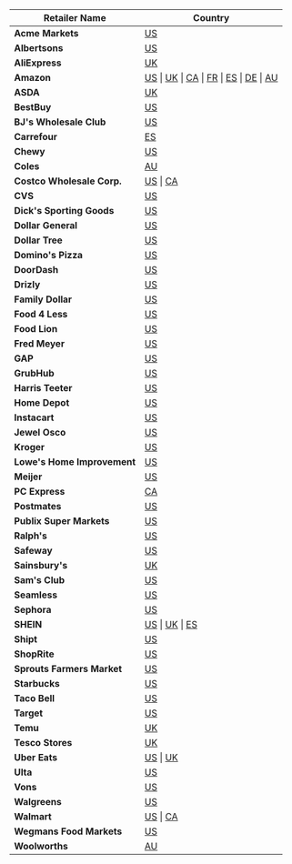 
| Retailer Name              | Country
|----------------------------|------------------------------------------------------------------------------------------------------------------------------------------------------------------------------------------------------------------------------------------------------------------------------------------------------------------------------------------------------------------------------------------------------------------------------------------------------------------------------------------------------------------------------------------------------------------------------------------------------------------------------------------------------------------------------------------------------------------------------------------------------------------------------------------------------------------------------------------------------------------------------------------------------------------------------------------------------------------------------------------------------------------------------------------------------------------------------------------------------------------------------------------------------------------------------------------------------------------------------------------------------------------------------------------------------------------------------------------------------------------------------------------------------------|
| **Acme Markets**           | [US](https://htmlpreview.github.io/?https://github.com/BlinkReceipt/blinkreceipt-android/blob/master/docs/blinkreceipt-account-linking/com/microblink/linking/RetailerIds.html#ACME_MARKETS)
| **Albertsons**             | [US](https://htmlpreview.github.io/?https://github.com/BlinkReceipt/blinkreceipt-android/blob/master/docs/blinkreceipt-account-linking/com/microblink/linking/RetailerIds.html#ALBERTSONS)
| **AliExpress**             | [UK](https://htmlpreview.github.io/?https://github.com/BlinkReceipt/blinkreceipt-android/blob/master/docs/blinkreceipt-account-linking/com/microblink/linking/RetailerIds.html#ALI_EXPRESS)
| **Amazon**                 | [US](https://htmlpreview.github.io/?https://github.com/BlinkReceipt/blinkreceipt-android/blob/master/docs/blinkreceipt-account-linking/com/microblink/linking/RetailerIds.html#AMAZON_US_BETA) \| [UK](https://htmlpreview.github.io/?https://github.com/BlinkReceipt/blinkreceipt-android/blob/master/docs/blinkreceipt-account-linking/com/microblink/linking/RetailerIds.html#AMAZON_UK_BETA) \| [CA](https://htmlpreview.github.io/?https://github.com/BlinkReceipt/blinkreceipt-android/blob/master/docs/blinkreceipt-account-linking/com/microblink/linking/RetailerIds.html#AMAZON_CA_BETA) \| [FR](https://htmlpreview.github.io/?https://github.com/BlinkReceipt/blinkreceipt-android/blob/master/docs/blinkreceipt-account-linking/com/microblink/linking/RetailerIds.html#AMAZON_FR_BETA) \| [ES](https://htmlpreview.github.io/?https://github.com/BlinkReceipt/blinkreceipt-android/blob/master/docs/blinkreceipt-account-linking/com/microblink/linking/RetailerIds.html#AMAZON_ES_BETA) \| [DE](https://htmlpreview.github.io/?https://github.com/BlinkReceipt/blinkreceipt-android/blob/master/docs/blinkreceipt-account-linking/com/microblink/linking/RetailerIds.html#AMAZON_DE_BETA) \| [AU](https://htmlpreview.github.io/?https://github.com/BlinkReceipt/blinkreceipt-android/blob/master/docs/blinkreceipt-account-linking/com/microblink/linking/RetailerIds.html#AMAZON_AU_BETA)
| **ASDA**                   | [UK](https://htmlpreview.github.io/?https://github.com/BlinkReceipt/blinkreceipt-android/blob/master/docs/blinkreceipt-account-linking/com/microblink/linking/RetailerIds.html#ASDA)
| **BestBuy**                | [US](https://htmlpreview.github.io/?https://github.com/BlinkReceipt/blinkreceipt-android/blob/master/docs/blinkreceipt-account-linking/com/microblink/linking/RetailerIds.html#BESTBUY)
| **BJ's Wholesale Club**    | [US](https://htmlpreview.github.io/?https://github.com/BlinkReceipt/blinkreceipt-android/blob/master/docs/blinkreceipt-account-linking/com/microblink/linking/RetailerIds.html#BJS_WHOLESALE)
| **Carrefour**              | [ES](https://htmlpreview.github.io/?https://github.com/BlinkReceipt/blinkreceipt-android/blob/master/docs/blinkreceipt-account-linking/com/microblink/linking/RetailerIds.html#CARREFOUR_ES)
| **Chewy**                  | [US](https://htmlpreview.github.io/?https://github.com/BlinkReceipt/blinkreceipt-android/blob/master/docs/blinkreceipt-account-linking/com/microblink/linking/RetailerIds.html#CHEWY)
| **Coles**                  | [AU](https://htmlpreview.github.io/?https://github.com/BlinkReceipt/blinkreceipt-android/blob/master/docs/blinkreceipt-account-linking/com/microblink/linking/RetailerIds.html#COLES)
| **Costco Wholesale Corp.** | [US](https://htmlpreview.github.io/?https://github.com/BlinkReceipt/blinkreceipt-android/blob/master/docs/blinkreceipt-account-linking/com/microblink/linking/RetailerIds.html#COSTCO) \| [CA](https://htmlpreview.github.io/?https://github.com/BlinkReceipt/blinkreceipt-android/blob/master/docs/blinkreceipt-account-linking/com/microblink/linking/RetailerIds.html#COSTCO_CA)
| **CVS**                    | [US](https://htmlpreview.github.io/?https://github.com/BlinkReceipt/blinkreceipt-android/blob/master/docs/blinkreceipt-account-linking/com/microblink/linking/RetailerIds.html#CVS)
| **Dick's Sporting Goods**  | [US](https://htmlpreview.github.io/?https://github.com/BlinkReceipt/blinkreceipt-android/blob/master/docs/blinkreceipt-account-linking/com/microblink/linking/RetailerIds.html#DICKS_SPORTING_GOODS)
| **Dollar General**         | [US](https://htmlpreview.github.io/?https://github.com/BlinkReceipt/blinkreceipt-android/blob/master/docs/blinkreceipt-account-linking/com/microblink/linking/RetailerIds.html#DOLLAR_GENERAL)
| **Dollar Tree**            | [US](https://htmlpreview.github.io/?https://github.com/BlinkReceipt/blinkreceipt-android/blob/master/docs/blinkreceipt-account-linking/com/microblink/linking/RetailerIds.html#DOLLAR_TREE)
| **Domino's Pizza**         | [US](https://htmlpreview.github.io/?https://github.com/BlinkReceipt/blinkreceipt-android/blob/master/docs/blinkreceipt-account-linking/com/microblink/linking/RetailerIds.html#DOMINOS_PIZZA)
| **DoorDash**               | [US](https://htmlpreview.github.io/?https://github.com/BlinkReceipt/blinkreceipt-android/blob/master/docs/blinkreceipt-account-linking/com/microblink/linking/RetailerIds.html#DOOR_DASH)
| **Drizly**                 | [US](https://htmlpreview.github.io/?https://github.com/BlinkReceipt/blinkreceipt-android/blob/master/docs/blinkreceipt-account-linking/com/microblink/linking/RetailerIds.html#DRIZLY)
| **Family Dollar**          | [US](https://htmlpreview.github.io/?https://github.com/BlinkReceipt/blinkreceipt-android/blob/master/docs/blinkreceipt-account-linking/com/microblink/linking/RetailerIds.html#FAMILY_DOLLAR)
| **Food 4 Less**            | [US](https://htmlpreview.github.io/?https://github.com/BlinkReceipt/blinkreceipt-android/blob/master/docs/blinkreceipt-account-linking/com/microblink/linking/RetailerIds.html#FOOD_4_LESS)
| **Food Lion**              | [US](https://htmlpreview.github.io/?https://github.com/BlinkReceipt/blinkreceipt-android/blob/master/docs/blinkreceipt-account-linking/com/microblink/linking/RetailerIds.html#FOOD_LION)
| **Fred Meyer**             | [US](https://htmlpreview.github.io/?https://github.com/BlinkReceipt/blinkreceipt-android/blob/master/docs/blinkreceipt-account-linking/com/microblink/linking/RetailerIds.html#FRED_MEYER)
| **GAP**                    | [US](https://htmlpreview.github.io/?https://github.com/BlinkReceipt/blinkreceipt-android/blob/master/docs/blinkreceipt-account-linking/com/microblink/linking/RetailerIds.html#GAP)
| **GrubHub**                | [US](https://htmlpreview.github.io/?https://github.com/BlinkReceipt/blinkreceipt-android/blob/master/docs/blinkreceipt-account-linking/com/microblink/linking/RetailerIds.html#GRUBHUB)
| **Harris Teeter**          | [US](https://htmlpreview.github.io/?https://github.com/BlinkReceipt/blinkreceipt-android/blob/master/docs/blinkreceipt-account-linking/com/microblink/linking/RetailerIds.html#HARRIS_TEETER)
| **Home Depot**                      | [US](https://htmlpreview.github.io/?https://github.com/BlinkReceipt/blinkreceipt-android/blob/master/docs/blinkreceipt-account-linking/com/microblink/linking/RetailerIds.html#HOME_DEPOT)
| **Instacart**                      | [US](https://htmlpreview.github.io/?https://github.com/BlinkReceipt/blinkreceipt-android/blob/master/docs/blinkreceipt-account-linking/com/microblink/linking/RetailerIds.html#INSTACART)
| **Jewel Osco**                      | [US](https://htmlpreview.github.io/?https://github.com/BlinkReceipt/blinkreceipt-android/blob/master/docs/blinkreceipt-account-linking/com/microblink/linking/RetailerIds.html#JEWEL_OSCO)
| **Kroger**                      | [US](https://htmlpreview.github.io/?https://github.com/BlinkReceipt/blinkreceipt-android/blob/master/docs/blinkreceipt-account-linking/com/microblink/linking/RetailerIds.html#KROGER)
| **Lowe's Home Improvement**                      | [US](https://htmlpreview.github.io/?https://github.com/BlinkReceipt/blinkreceipt-android/blob/master/docs/blinkreceipt-account-linking/com/microblink/linking/RetailerIds.html#LOWES)
| **Meijer**                      | [US](https://htmlpreview.github.io/?https://github.com/BlinkReceipt/blinkreceipt-android/blob/master/docs/blinkreceipt-account-linking/com/microblink/linking/RetailerIds.html#MEIJER)
| **PC Express**                      | [CA](https://htmlpreview.github.io/?https://github.com/BlinkReceipt/blinkreceipt-android/blob/master/docs/blinkreceipt-account-linking/com/microblink/linking/RetailerIds.html#PCEXPRESS)
| **Postmates**                      | [US](https://htmlpreview.github.io/?https://github.com/BlinkReceipt/blinkreceipt-android/blob/master/docs/blinkreceipt-account-linking/com/microblink/linking/RetailerIds.html#POSTMATES)
| **Publix Super Markets**                      | [US](https://htmlpreview.github.io/?https://github.com/BlinkReceipt/blinkreceipt-android/blob/master/docs/blinkreceipt-account-linking/com/microblink/linking/RetailerIds.html#PUBLIX)
| **Ralph's**                      | [US](https://htmlpreview.github.io/?https://github.com/BlinkReceipt/blinkreceipt-android/blob/master/docs/blinkreceipt-account-linking/com/microblink/linking/RetailerIds.html#RALPHS)
| **Safeway**                      | [US](https://htmlpreview.github.io/?https://github.com/BlinkReceipt/blinkreceipt-android/blob/master/docs/blinkreceipt-account-linking/com/microblink/linking/RetailerIds.html#SAFEWAY)
| **Sainsbury's**                      | [UK](https://htmlpreview.github.io/?https://github.com/BlinkReceipt/blinkreceipt-android/blob/master/docs/blinkreceipt-account-linking/com/microblink/linking/RetailerIds.html#SAINSBURY_UK)
| **Sam's Club**                      | [US](https://htmlpreview.github.io/?https://github.com/BlinkReceipt/blinkreceipt-android/blob/master/docs/blinkreceipt-account-linking/com/microblink/linking/RetailerIds.html#SAMS_CLUB)
| **Seamless**                      | [US](https://htmlpreview.github.io/?https://github.com/BlinkReceipt/blinkreceipt-android/blob/master/docs/blinkreceipt-account-linking/com/microblink/linking/RetailerIds.html#SEAMLESS)
| **Sephora**                      | [US](https://htmlpreview.github.io/?https://github.com/BlinkReceipt/blinkreceipt-android/blob/master/docs/blinkreceipt-account-linking/com/microblink/linking/RetailerIds.html#SEPHORA)
| **SHEIN**                      | [US](https://htmlpreview.github.io/?https://github.com/BlinkReceipt/blinkreceipt-android/blob/master/docs/blinkreceipt-account-linking/com/microblink/linking/RetailerIds.html#SHEIN) \| [UK](https://htmlpreview.github.io/?https://github.com/BlinkReceipt/blinkreceipt-android/blob/master/docs/blinkreceipt-account-linking/com/microblink/linking/RetailerIds.html#SHEIN_UK) \| [ES](https://htmlpreview.github.io/?https://github.com/BlinkReceipt/blinkreceipt-android/blob/master/docs/blinkreceipt-account-linking/com/microblink/linking/RetailerIds.html#SHEIN_ES)
| **Shipt**                      | [US](https://htmlpreview.github.io/?https://github.com/BlinkReceipt/blinkreceipt-android/blob/master/docs/blinkreceipt-account-linking/com/microblink/linking/RetailerIds.html#SHIPT)
| **ShopRite**                      | [US](https://htmlpreview.github.io/?https://github.com/BlinkReceipt/blinkreceipt-android/blob/master/docs/blinkreceipt-account-linking/com/microblink/linking/RetailerIds.html#SHOPRITE)
| **Sprouts Farmers Market**                      | [US](https://htmlpreview.github.io/?https://github.com/BlinkReceipt/blinkreceipt-android/blob/master/docs/blinkreceipt-account-linking/com/microblink/linking/RetailerIds.html#SPROUTS)
| **Starbucks**                      | [US](https://htmlpreview.github.io/?https://github.com/BlinkReceipt/blinkreceipt-android/blob/master/docs/blinkreceipt-account-linking/com/microblink/linking/RetailerIds.html#STARBUCKS)
| **Taco Bell**                      | [US](https://htmlpreview.github.io/?https://github.com/BlinkReceipt/blinkreceipt-android/blob/master/docs/blinkreceipt-account-linking/com/microblink/linking/RetailerIds.html#TACO_BELL)
| **Target**                      | [US](https://htmlpreview.github.io/?https://github.com/BlinkReceipt/blinkreceipt-android/blob/master/docs/blinkreceipt-account-linking/com/microblink/linking/RetailerIds.html#TARGET)
| **Temu**                      | [UK](https://htmlpreview.github.io/?https://github.com/BlinkReceipt/blinkreceipt-android/blob/master/docs/blinkreceipt-account-linking/com/microblink/linking/RetailerIds.html#TEMU)
| **Tesco Stores**                      | [UK](https://htmlpreview.github.io/?https://github.com/BlinkReceipt/blinkreceipt-android/blob/master/docs/blinkreceipt-account-linking/com/microblink/linking/RetailerIds.html#TESTCO)
| **Uber Eats**                      | [US](https://htmlpreview.github.io/?https://github.com/BlinkReceipt/blinkreceipt-android/blob/master/docs/blinkreceipt-account-linking/com/microblink/linking/RetailerIds.html#UBER_EATS) \| [UK](https://htmlpreview.github.io/?https://github.com/BlinkReceipt/blinkreceipt-android/blob/master/docs/blinkreceipt-account-linking/com/microblink/linking/RetailerIds.html#UBER_EATS_UK)
| **Ulta**                      | [US](https://htmlpreview.github.io/?https://github.com/BlinkReceipt/blinkreceipt-android/blob/master/docs/blinkreceipt-account-linking/com/microblink/linking/RetailerIds.html#ULTA)
| **Vons**                      | [US](https://htmlpreview.github.io/?https://github.com/BlinkReceipt/blinkreceipt-android/blob/master/docs/blinkreceipt-account-linking/com/microblink/linking/RetailerIds.html#VONS)
| **Walgreens**                      | [US](https://htmlpreview.github.io/?https://github.com/BlinkReceipt/blinkreceipt-android/blob/master/docs/blinkreceipt-account-linking/com/microblink/linking/RetailerIds.html#WALGREENS)
| **Walmart**                      | [US](https://htmlpreview.github.io/?https://github.com/BlinkReceipt/blinkreceipt-android/blob/master/docs/blinkreceipt-account-linking/com/microblink/linking/RetailerIds.html#WALMART) \| [CA](https://htmlpreview.github.io/?https://github.com/BlinkReceipt/blinkreceipt-android/blob/master/docs/blinkreceipt-account-linking/com/microblink/linking/RetailerIds.html#WALMART_CA)
| **Wegmans Food Markets**                      | [US](https://htmlpreview.github.io/?https://github.com/BlinkReceipt/blinkreceipt-android/blob/master/docs/blinkreceipt-account-linking/com/microblink/linking/RetailerIds.html#WEGMANS)
| **Woolworths**                      | [AU](https://htmlpreview.github.io/?https://github.com/BlinkReceipt/blinkreceipt-android/blob/master/docs/blinkreceipt-account-linking/com/microblink/linking/RetailerIds.html#WOOLWORTHS)
